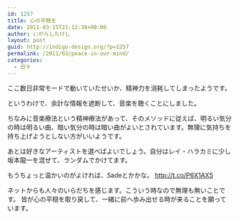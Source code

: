 ```yaml
---
id: 1257
title: 心の平穏を
date: 2011-03-15T21:12:39+00:00
author: いがらしたけし
layout: post
guid: http://indigo-design.org/?p=1257
permalink: /2011/03/peace-in-our-mind/
categories:
  - 日々
---
```

ここ数日非常モードで動いていたせいか、精神力を消耗してしまったようです。 

というわけで、余計な情報を遮断して、音楽を聴くことにしました。 

ちなみに音楽療法という精神療法があって、そのメソッドに従えば、明るい気分の時は明るい曲、暗い気分の時は暗い曲がよいとされています。無理に気持ちを持ち上げようとしない方がいいようです。

あとは好きなアーティストを選べばよいでしょう。自分はレイ・ハラカミに少し坂本龍一を混ぜて、ランダムでかけてます。 

もうちょっと温かいのがよければ、Sadeとかかな。 
<a href="http://t.co/P6X1AX5">http://t.co/P6X1AX5</a> 

ネットからも人々のいらだちを感じます。こういう時なので無理も無いことです。 
皆が心の平穏を取り戻して、一緒に前へ歩み出せる時が来ることを願っています。